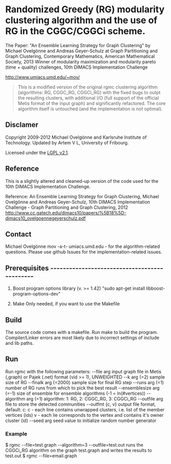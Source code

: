 # Randomized Greedy (RG) modularity clustering algorithm and the use of RG in the CGGC/CGGCi scheme.

The Paper: "An Ensemble Learning Strategy for Graph Clustering" by
Michael Ovelgönne and Andreas Geyer-Schulz at Graph Partitioning and
Graph Clustering, Contemporary Mathematics, American Mathematical
Society, 2013
Winner of modularity maximization and modularity pareto (time + quality)
challenges, 10th DIMACS Implementation Challenge

http://www.umiacs.umd.edu/~mov/

> This is a modified version of the original rgmc clustering algorithm
(algorithms: RG, CGGC_RG, CGGCi_RG) with the fixed bugs to outpt the
resulting clusters, with additional I/O (full support of the official
Metis format of the input graph) and significantly refactored. The
core algorithm itself is untouched (and the implementation is not
optimal).

## Disclamer
Copyright 2009-2012 Michael Ovelgönne and Karlsruhe Institute of Technology.
Updated by Artem V L, University of Fribourg.

Licensed under the [LGPL v2.1](License.md).

## Reference
This is a slightly altered and cleaned-up version of the code used for the
10th DIMACS Implementation Challenge. 

Reference:
An Ensemble Learning Strategy for Graph Clustering,
Michael Ovelgönne and Andreas Geyer-Schulz,
10th DIMACS Implementation Challenge - Graph Partitioning and Graph Clustering, 2012
http://www.cc.gatech.edu/dimacs10/papers/%5B18%5D-dimacs10_ovelgoennegeyerschulz.pdf

## Contact
Michael Ovelgönne mov -a-t- umiacs.umd.edu  - for the algorithm-related questions.
Please use github Issues for the implementation-related issues.

## Prerequisites ---------------------------------------------
1. Boost program options library (v. >= 1.42)
"sudo apt-get install libboost-program-options-dev"

2. Make
Only needed, if you want to use the Makefile

## Build
The source code comes with a makefile. Run make to build the program.
Compiler/Linker errors are most likely due to incorrect 
settings of include and lib paths.  


## Run
Run rgmc with the following parameters:
  --file arg               input graph file in Metis (,graph) or Pajek (.net) format (vid >= 1), UNWEIGHTED
  --k arg (=2)             sample size of RG
  --finalk arg (=2000)     sample size for final RG step
  --runs arg (=1)          number of RG runs from which to pick the best result
  --ensemblesize arg (=-1) size of ensemble for ensemble algorithms (-1 = 
                           ln(#vertices))
  --algorithm arg (=1)     algorithm: 1: RG, 2: CGGC_RG, 3: CGGCi_RG
  --outfile arg            file to store the detected communities
  --outfmt {c, v}          output file format, default: c:
    c  - each line contains unwrapped clusters, i.e. list of the member vertices (ids)
    v  - each lie corresponds to the vertex and contains it's owner cluster (id)
  --seed arg               seed value to initialize random number generator


### Example

$ rgmc --file=test.graph --algorithm=3 --outfile=test.out
runs the CGGCi_RG algorithm on the graph test.graph and writes the results to
test.out
$ rgmc --file=email.graph
